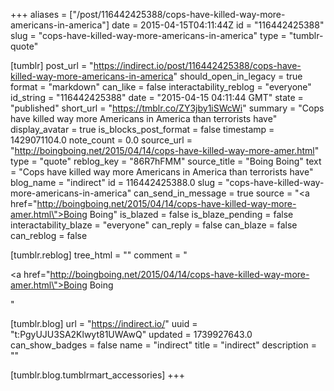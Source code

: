 +++
aliases = ["/post/116442425388/cops-have-killed-way-more-americans-in-america"]
date = 2015-04-15T04:11:44Z
id = "116442425388"
slug = "cops-have-killed-way-more-americans-in-america"
type = "tumblr-quote"

[tumblr]
post_url = "https://indirect.io/post/116442425388/cops-have-killed-way-more-americans-in-america"
should_open_in_legacy = true
format = "markdown"
can_like = false
interactability_reblog = "everyone"
id_string = "116442425388"
date = "2015-04-15 04:11:44 GMT"
state = "published"
short_url = "https://tmblr.co/ZY3jby1iSWcWi"
summary = "Cops have killed way more Americans in America than terrorists have"
display_avatar = true
is_blocks_post_format = false
timestamp = 1429071104.0
note_count = 0.0
source_url = "http://boingboing.net/2015/04/14/cops-have-killed-way-more-amer.html"
type = "quote"
reblog_key = "86R7hFMM"
source_title = "Boing Boing"
text = "Cops have killed way more Americans in America than terrorists have"
blog_name = "indirect"
id = 116442425388.0
slug = "cops-have-killed-way-more-americans-in-america"
can_send_in_message = true
source = "<a href=\"http://boingboing.net/2015/04/14/cops-have-killed-way-more-amer.html\">Boing Boing</a>"
is_blazed = false
is_blaze_pending = false
interactability_blaze = "everyone"
can_reply = false
can_blaze = false
can_reblog = false

[tumblr.reblog]
tree_html = ""
comment = "<p><a href=\"http://boingboing.net/2015/04/14/cops-have-killed-way-more-amer.html\">Boing Boing</a></p>"

[tumblr.blog]
url = "https://indirect.io/"
uuid = "t:PgyUJU3SA2Klwyt81UWAwQ"
updated = 1739927643.0
can_show_badges = false
name = "indirect"
title = "indirect"
description = ""

[tumblr.blog.tumblrmart_accessories]
+++
